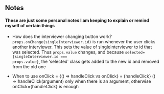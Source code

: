 ## Notes
#### These are just some personal notes I am keeping to explain or remind myself of certain things

- How does the interviewer changing button work?
<code>props.onChange(singleInterviewer.id)</code> is run whenever the user clicks another interviewer. This sets the value of singleInterviewer to id that was selected. Thus <code>props.value</code> changes, and because <code>selected={singleInterviewer.id === props.value}</code>, the 'selected' class gets added to the new id and removed from the old one

- When to use onClick = {() => handleClick vs onClick} = {handleClick}
() => handleClick(argument) only when there is an argument, otherwise onClick={handleClick} is enough